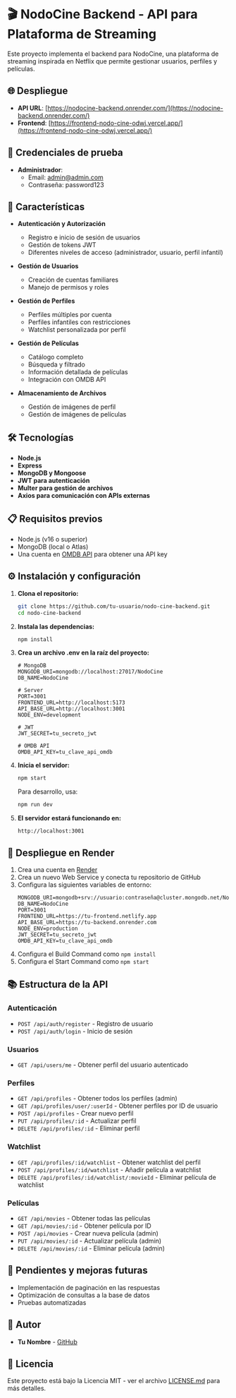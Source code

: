 # 🎬 NodoCine Backend - API para Plataforma de Streaming

Este proyecto implementa el backend para NodoCine, una plataforma de streaming inspirada en Netflix que permite gestionar usuarios, perfiles y películas.

## 🌐 Despliegue

- **API URL**: [https://nodocine-backend.onrender.com/](https://nodocine-backend.onrender.com/)
- **Frontend**: [https://frontend-nodo-cine-odwj.vercel.app/](https://frontend-nodo-cine-odwj.vercel.app/)

## 🧪 Credenciales de prueba

- **Administrador**:
  - Email: admin@admin.com
  - Contraseña: password123

## 🚀 Características

- **Autenticación y Autorización**
  - Registro e inicio de sesión de usuarios
  - Gestión de tokens JWT
  - Diferentes niveles de acceso (administrador, usuario, perfil infantil)

- **Gestión de Usuarios**
  - Creación de cuentas familiares
  - Manejo de permisos y roles

- **Gestión de Perfiles**
  - Perfiles múltiples por cuenta
  - Perfiles infantiles con restricciones
  - Watchlist personalizada por perfil

- **Gestión de Películas**
  - Catálogo completo
  - Búsqueda y filtrado
  - Información detallada de películas
  - Integración con OMDB API

- **Almacenamiento de Archivos**
  - Gestión de imágenes de perfil
  - Gestión de imágenes de películas

## 🛠️ Tecnologías

- **Node.js**
- **Express**
- **MongoDB y Mongoose**
- **JWT para autenticación**
- **Multer para gestión de archivos**
- **Axios para comunicación con APIs externas**

## 📋 Requisitos previos

- Node.js (v16 o superior)
- MongoDB (local o Atlas)
- Una cuenta en [OMDB API](https://www.omdbapi.com/) para obtener una API key

## ⚙️ Instalación y configuración

1. **Clona el repositorio:**
   ```bash
   git clone https://github.com/tu-usuario/nodo-cine-backend.git
   cd nodo-cine-backend
   ```

2. **Instala las dependencias:**
   ```bash
   npm install
   ```

3. **Crea un archivo .env en la raíz del proyecto:**
   ```
   # MongoDB
   MONGODB_URI=mongodb://localhost:27017/NodoCine
   DB_NAME=NodoCine
   
   # Server
   PORT=3001
   FRONTEND_URL=http://localhost:5173
   API_BASE_URL=http://localhost:3001
   NODE_ENV=development
   
   # JWT
   JWT_SECRET=tu_secreto_jwt
   
   # OMDB API
   OMDB_API_KEY=tu_clave_api_omdb
   ```

4. **Inicia el servidor:**
   ```bash
   npm start
   ```
   Para desarrollo, usa:
   ```bash
   npm run dev
   ```

5. **El servidor estará funcionando en:**
   ```
   http://localhost:3001
   ```

## 🚀 Despliegue en Render

1. Crea una cuenta en [Render](https://render.com/)
2. Crea un nuevo Web Service y conecta tu repositorio de GitHub
3. Configura las siguientes variables de entorno:
   ```
   MONGODB_URI=mongodb+srv://usuario:contraseña@cluster.mongodb.net/NodoCine
   DB_NAME=NodoCine
   PORT=3001
   FRONTEND_URL=https://tu-frontend.netlify.app
   API_BASE_URL=https://tu-backend.onrender.com
   NODE_ENV=production
   JWT_SECRET=tu_secreto_jwt
   OMDB_API_KEY=tu_clave_api_omdb
   ```
4. Configura el Build Command como `npm install`
5. Configura el Start Command como `npm start`

## 📚 Estructura de la API

### Autenticación
- `POST /api/auth/register` - Registro de usuario
- `POST /api/auth/login` - Inicio de sesión

### Usuarios
- `GET /api/users/me` - Obtener perfil del usuario autenticado

### Perfiles
- `GET /api/profiles` - Obtener todos los perfiles (admin)
- `GET /api/profiles/user/:userId` - Obtener perfiles por ID de usuario
- `POST /api/profiles` - Crear nuevo perfil
- `PUT /api/profiles/:id` - Actualizar perfil
- `DELETE /api/profiles/:id` - Eliminar perfil

### Watchlist
- `GET /api/profiles/:id/watchlist` - Obtener watchlist del perfil
- `POST /api/profiles/:id/watchlist` - Añadir película a watchlist
- `DELETE /api/profiles/:id/watchlist/:movieId` - Eliminar película de watchlist

### Películas
- `GET /api/movies` - Obtener todas las películas
- `GET /api/movies/:id` - Obtener película por ID
- `POST /api/movies` - Crear nueva película (admin)
- `PUT /api/movies/:id` - Actualizar película (admin)
- `DELETE /api/movies/:id` - Eliminar película (admin)

## 📝 Pendientes y mejoras futuras
- Implementación de paginación en las respuestas
- Optimización de consultas a la base de datos
- Pruebas automatizadas

## 👥 Autor

- **Tu Nombre** - [GitHub](https://github.com/vilmaponce)

## 📄 Licencia

Este proyecto está bajo la Licencia MIT - ver el archivo [LICENSE.md](LICENSE.md) para más detalles.